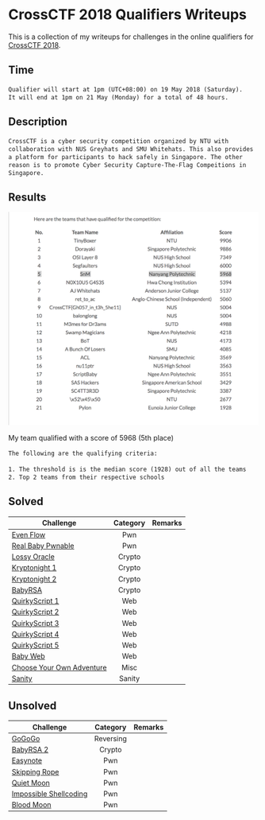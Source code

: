 # CrossCTF 2018 Qualifiers Writeups

This is a collection of my writeups for challenges in the online qualifiers for [CrossCTF 2018](https://crossctf.dystopia.sg/team/4). 

## Time
	
	Qualifier will start at 1pm (UTC+08:00) on 19 May 2018 (Saturday).
	It will end at 1pm on 21 May (Monday) for a total of 48 hours.


## Description

	CrossCTF is a cyber security competition organized by NTU with collaboration with NUS Greyhats and SMU Whitehats. This also provides a platform for participants to hack safely in Singapore. The other reason is to promote Cyber Security Capture-The-Flag Compeitions in Singapore.


## Results

![results.png](results.png)

My team qualified with a score of 5968 (5th place)

	The following are the qualifying criteria:

	1. The threshold is is the median score (1928) out of all the teams
	2. Top 2 teams from their respective schools


## Solved
Challenge | Category | Remarks
----------|:--------:| -------
[Even Flow](./Solved/Even_Flow) | Pwn | 
[Real Baby Pwnable](./Solved/Real_Baby_Pwnable) | Pwn | 
[Lossy Oracle](./Solved/Lossy_Oracle) | Crypto | 
[Kryptonight 1](./Solved/Kryptonight_1) | Crypto | 
[Kryptonight 2](./Solved/Kryptonight_2) | Crypto | 
[BabyRSA](./Solved/BabyRSA) | Crypto |
[QuirkyScript 1](./Solved/QuirkyScript_1) | Web | 
[QuirkyScript 2](./Solved/QuirkyScript_2) | Web | 
[QuirkyScript 3](./Solved/QuirkyScript_3) | Web | 
[QuirkyScript 4](./Solved/QuirkyScript_4) | Web | 
[QuirkyScript 5](./Solved/QuirkyScript_5) | Web | 
[Baby Web](./Solved/Baby_Web) | Web | 
[Choose Your Own Adventure](./Solved/Choose_Your_Own_Adventure) | Misc |
[Sanity](./Solved/Sanity) | Sanity |


## Unsolved
Challenge | Category | Remarks
----------|:--------:| -------
[GoGoGo](./Unsolved/GoGoGo) | Reversing |
[BabyRSA 2](./Unsolved/BabyRSA_2) | Crypto | 
[Easynote](./Unsolved/Easynote) | Pwn | 
[Skipping Rope](./Unsolved/Skipping_Rope) | Pwn | 
[Quiet Moon](./Unsolved/Quiet_Moon) | Pwn | 
[Impossible Shellcoding](./Unsolved/Impossible_Shellcoding) | Pwn | 
[Blood Moon](./Unsolved/Blood_Moon) | Pwn | 
